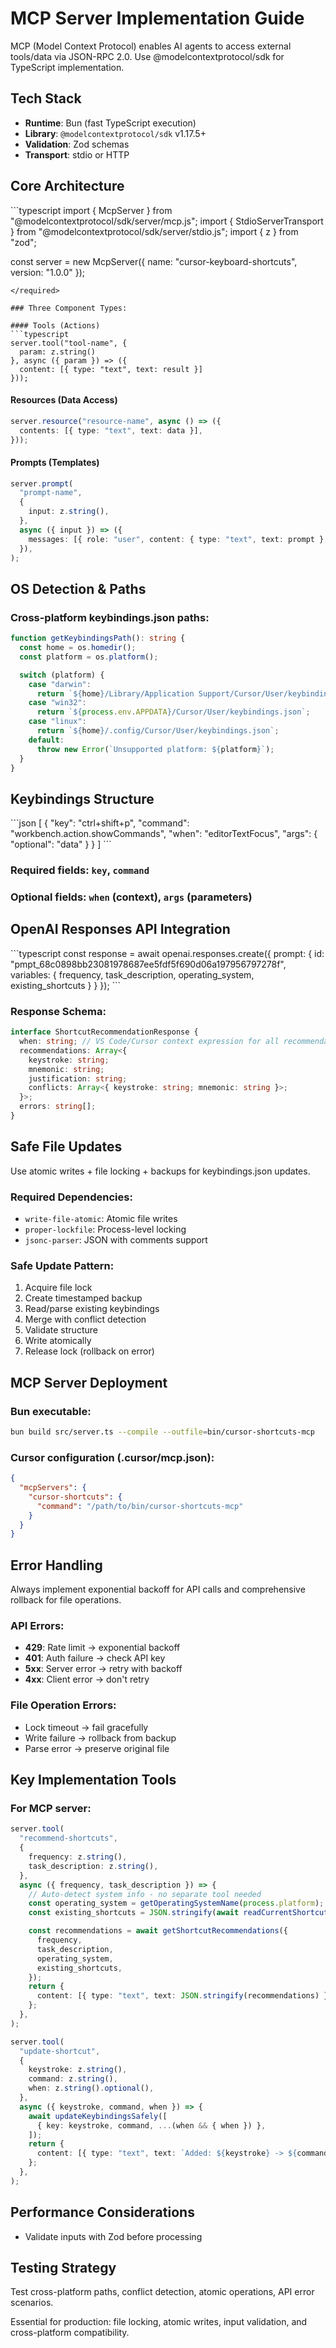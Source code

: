 # MCP Server Implementation Guide

<critical>
MCP (Model Context Protocol) enables AI agents to access external tools/data via JSON-RPC 2.0. Use @modelcontextprotocol/sdk for TypeScript implementation.
</critical>

## Tech Stack

- **Runtime**: Bun (fast TypeScript execution)
- **Library**: `@modelcontextprotocol/sdk` v1.17.5+
- **Validation**: Zod schemas
- **Transport**: stdio or HTTP

## Core Architecture

<required>
```typescript
import { McpServer } from "@modelcontextprotocol/sdk/server/mcp.js";
import { StdioServerTransport } from "@modelcontextprotocol/sdk/server/stdio.js";
import { z } from "zod";

const server = new McpServer({
name: "cursor-keyboard-shortcuts",
version: "1.0.0"
});

````
</required>

### Three Component Types:

#### Tools (Actions)
```typescript
server.tool("tool-name", {
  param: z.string()
}, async ({ param }) => ({
  content: [{ type: "text", text: result }]
}));
````

#### Resources (Data Access)

```typescript
server.resource("resource-name", async () => ({
  contents: [{ type: "text", text: data }],
}));
```

#### Prompts (Templates)

```typescript
server.prompt(
  "prompt-name",
  {
    input: z.string(),
  },
  async ({ input }) => ({
    messages: [{ role: "user", content: { type: "text", text: prompt } }],
  }),
);
```

## OS Detection & Paths

### Cross-platform keybindings.json paths:

```typescript
function getKeybindingsPath(): string {
  const home = os.homedir();
  const platform = os.platform();

  switch (platform) {
    case "darwin":
      return `${home}/Library/Application Support/Cursor/User/keybindings.json`;
    case "win32":
      return `${process.env.APPDATA}/Cursor/User/keybindings.json`;
    case "linux":
      return `${home}/.config/Cursor/User/keybindings.json`;
    default:
      throw new Error(`Unsupported platform: ${platform}`);
  }
}
```

## Keybindings Structure

<example type="valid">
```json
[
  {
    "key": "ctrl+shift+p",
    "command": "workbench.action.showCommands",
    "when": "editorTextFocus",
    "args": { "optional": "data" }
  }
]
```
</example>

### Required fields: `key`, `command`

### Optional fields: `when` (context), `args` (parameters)

## OpenAI Responses API Integration

<required>
```typescript
const response = await openai.responses.create({
  prompt: {
    id: "pmpt_68c0898bb23081978687ee5fdf5f690d06a197956797278f",
    variables: {
      frequency, task_description, operating_system, existing_shortcuts
    }
  }
});
```
</required>

### Response Schema:

```typescript
interface ShortcutRecommendationResponse {
  when: string; // VS Code/Cursor context expression for all recommendations
  recommendations: Array<{
    keystroke: string;
    mnemonic: string;
    justification: string;
    conflicts: Array<{ keystroke: string; mnemonic: string }>;
  }>;
  errors: string[];
}
```

## Safe File Updates

<critical>
Use atomic writes + file locking + backups for keybindings.json updates.
</critical>

### Required Dependencies:

- `write-file-atomic`: Atomic file writes
- `proper-lockfile`: Process-level locking
- `jsonc-parser`: JSON with comments support

### Safe Update Pattern:

1. Acquire file lock
2. Create timestamped backup
3. Read/parse existing keybindings
4. Merge with conflict detection
5. Validate structure
6. Write atomically
7. Release lock (rollback on error)

## MCP Server Deployment

### Bun executable:

```bash
bun build src/server.ts --compile --outfile=bin/cursor-shortcuts-mcp
```

### Cursor configuration (.cursor/mcp.json):

```json
{
  "mcpServers": {
    "cursor-shortcuts": {
      "command": "/path/to/bin/cursor-shortcuts-mcp"
    }
  }
}
```

## Error Handling

<danger>
Always implement exponential backoff for API calls and comprehensive rollback for file operations.
</danger>

### API Errors:

- **429**: Rate limit → exponential backoff
- **401**: Auth failure → check API key
- **5xx**: Server error → retry with backoff
- **4xx**: Client error → don't retry

### File Operation Errors:

- Lock timeout → fail gracefully
- Write failure → rollback from backup
- Parse error → preserve original file

## Key Implementation Tools

### For MCP server:

```typescript
server.tool(
  "recommend-shortcuts",
  {
    frequency: z.string(),
    task_description: z.string(),
  },
  async ({ frequency, task_description }) => {
    // Auto-detect system info - no separate tool needed
    const operating_system = getOperatingSystemName(process.platform);
    const existing_shortcuts = JSON.stringify(await readCurrentShortcuts());

    const recommendations = await getShortcutRecommendations({
      frequency,
      task_description,
      operating_system,
      existing_shortcuts,
    });
    return {
      content: [{ type: "text", text: JSON.stringify(recommendations) }],
    };
  },
);

server.tool(
  "update-shortcut",
  {
    keystroke: z.string(),
    command: z.string(),
    when: z.string().optional(),
  },
  async ({ keystroke, command, when }) => {
    await updateKeybindingsSafely([
      { key: keystroke, command, ...(when && { when }) },
    ]);
    return {
      content: [{ type: "text", text: `Added: ${keystroke} -> ${command}` }],
    };
  },
);
```

## Performance Considerations

- Validate inputs with Zod before processing

## Testing Strategy

Test cross-platform paths, conflict detection, atomic operations, API error scenarios.

<required>
Essential for production: file locking, atomic writes, input validation, and cross-platform compatibility.
</required>
